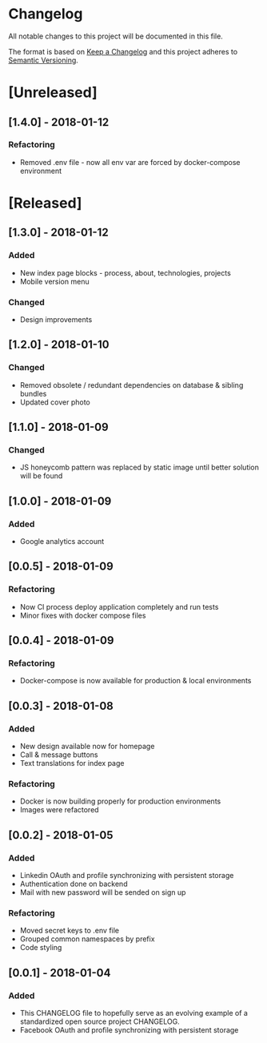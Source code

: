 # Changelog
All notable changes to this project will be documented in this file.

The format is based on [Keep a Changelog](http://keepachangelog.com/en/1.0.0/)
and this project adheres to [Semantic Versioning](http://semver.org/spec/v2.0.0.html).

# [Unreleased]
## [1.4.0] - 2018-01-12
### Refactoring
- Removed .env file - now all env var are forced by docker-compose environment

# [Released]
## [1.3.0] - 2018-01-12
### Added
- New index page blocks - process, about, technologies, projects
- Mobile version menu
### Changed
- Design improvements

## [1.2.0] - 2018-01-10
### Changed
- Removed obsolete / redundant dependencies on database & sibling bundles
- Updated cover photo

## [1.1.0] - 2018-01-09
### Changed
- JS honeycomb pattern was replaced by static image until better solution will be found

## [1.0.0] - 2018-01-09
### Added 
- Google analytics account

## [0.0.5] - 2018-01-09
### Refactoring
- Now CI process deploy application completely and run tests
- Minor fixes with docker compose files

## [0.0.4] - 2018-01-09
### Refactoring
- Docker-compose is now available for production & local environments

## [0.0.3] - 2018-01-08
### Added
- New design available now for homepage
- Call & message buttons
- Text translations for index page

### Refactoring
- Docker is now building properly for production environments
- Images were refactored 

## [0.0.2] - 2018-01-05
### Added
- Linkedin OAuth and profile synchronizing with persistent storage
- Authentication done on backend
- Mail with new password will be sended on sign up

### Refactoring
- Moved secret keys to .env file
- Grouped common namespaces by prefix
- Code styling

## [0.0.1] - 2018-01-04
### Added
- This CHANGELOG file to hopefully serve as an evolving example of a
  standardized open source project CHANGELOG.
- Facebook OAuth and profile synchronizing with persistent storage
